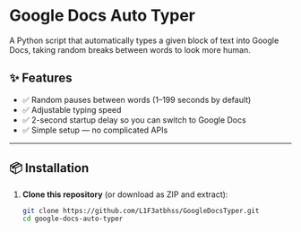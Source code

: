 # Google Docs Auto Typer

A Python script that automatically types a given block of text into Google Docs, taking random breaks between words to look more human.

## ✨ Features
- ✅ Random pauses between words (1–199 seconds by default)
- ✅ Adjustable typing speed
- ✅ 2-second startup delay so you can switch to Google Docs
- ✅ Simple setup — no complicated APIs

---

## 📦 Installation

1. **Clone this repository** (or download as ZIP and extract):
   ```bash
   git clone https://github.com/L1F3atbhss/GoogleDocsTyper.git
   cd google-docs-auto-typer
